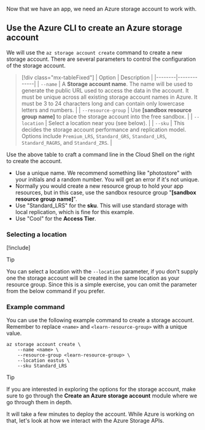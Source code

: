 Now that we have an app, we need an Azure storage account to work with.

## Use the Azure CLI to create an Azure storage account

We will use the `az storage account create` command to create a new storage account. There are several parameters to control the configuration of the storage account.

> [!div class="mx-tableFixed"]
> | Option | Description |
> |--------|-------------|
> | `--name` | A **Storage account name**. The name will be used to generate the public URL used to access the data in the account. It must be unique across all existing storage account names in Azure. It must be 3 to 24 characters long and can contain only lowercase letters and numbers. |
> | `--resource-group` | Use **<rgn>[sandbox resource group name]</rgn>** to place the storage account into the free sandbox. |
> | `--location` | Select a location near you (see below). |
> | `--sku` | This decides the storage account performance and replication model. Options include `Premium_LRS`, `Standard_GRS`, `Standard_LRS`, `Standard_RAGRS`, and `Standard_ZRS`. |
    
Use the above table to craft a command line in the Cloud Shell on the right to create the account.
- Use a unique name. We recommend something like "photostore" with your initials and a random number. You will get an error if it's not unique.
- Normally you would create a new resource group to hold your app resources, but in this case, use the sandbox resource group "**<rgn>[sandbox resource group name]</rgn>**".
- Use "Standard_LRS" for the **sku**. This will use standard storage with local replication, which is fine for this example.
- Use "Cool" for the **Access Tier**.

### Selecting a location
<!-- Resource selection -->
[!include[](../../../includes/azure-sandbox-regions-first-mention-note.md)]

> [!TIP]
> You can select a location with the `--location` parameter, if you don't supply one the storage account will be created in the same location as your resource group. Since this is a simple exercise, you can omit the parameter from the below command if you prefer.

### Example command

You can use the following example command to create a storage account. Remember to replace `<name>` and `<learn-resource-group>` with a unique value. 

```azurecli
az storage account create \
    --name <name> \
    --resource-group <learn-resource-group> \
    --location eastus \
    --sku Standard_LRS
```

> [!TIP]
> If you are interested in exploring the options for the storage account, make sure to go through the **Create an Azure storage account** module where we go through them in depth.

It will take a few minutes to deploy the account. While Azure is working on that, let's look at how we interact with the Azure Storage APIs.
